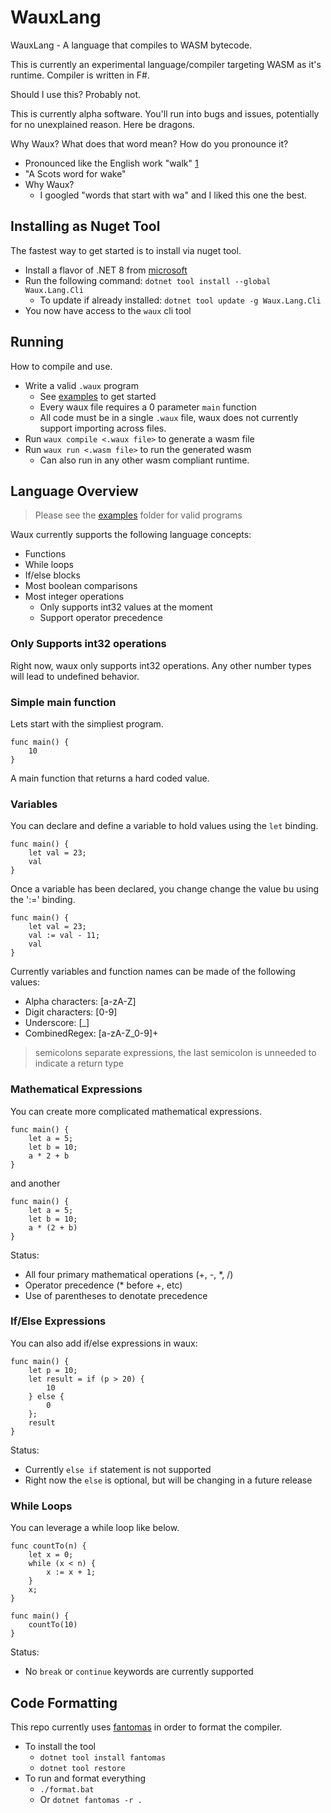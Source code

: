 # WauxLang

WauxLang - A language that compiles to WASM bytecode.

This is currently an experimental language/compiler targeting WASM as it's runtime. Compiler is written in F#.

Should I use this? Probably not.

This is currently alpha software. You'll run into bugs and issues, potentially for no unexplained reason. Here be dragons.

Why Waux? What does that word mean? How do you pronounce it?
  * Pronounced like the English work "walk" [1](https://www.collinsdictionary.com/us/dictionary/english/wauk)
  * "A Scots word for wake"
  * Why Waux?
    * I googled "words that start with wa" and I liked this one the best.

## Installing as Nuget Tool

The fastest way to get started is to install via nuget tool.

* Install a flavor of .NET 8 from [microsoft](https://dotnet.microsoft.com/en-us/download)
* Run the following command: `dotnet tool install --global Waux.Lang.Cli`
  * To update if already installed: `dotnet tool update -g Waux.Lang.Cli`
* You now have access to the `waux` cli tool

## Running

How to compile and use.

* Write a valid `.waux` program
  * See [examples](./examples/waux/) to get started
  * Every waux file requires a 0 parameter `main` function
  * All code must be in a single `.waux` file, waux does not currently support importing across files.
* Run `waux compile <.waux file>` to generate a wasm file
* Run `waux run <.wasm file>` to run the generated wasm
  * Can also run in any other wasm compliant runtime.

## Language Overview

> Please see the [examples](./examples/waux/) folder for valid programs

Waux currently supports the following language concepts:
* Functions
* While loops
* If/else blocks
* Most boolean comparisons
* Most integer operations
  * Only supports int32 values at the moment
  * Support operator precedence

### Only Supports int32 operations

Right now, waux only supports int32 operations. Any other number types will lead to undefined behavior.

### Simple main function

Lets start with the simpliest program.
```
func main() {
    10
}
```

A main function that returns a hard coded value.

### Variables

You can declare and define a variable to hold values using the `let` binding.

```
func main() {
    let val = 23;
    val
}
```

Once a variable has been declared, you change change the value bu using the ':=' binding.

```
func main() {
    let val = 23;
    val := val - 11;
    val
}
```

Currently variables and function names can be made of the following values:
* Alpha characters: [a-zA-Z]
* Digit characters: [0-9]
* Underscore: [_]
* CombinedRegex: [a-zA-Z_0-9]+

> semicolons separate expressions, the last semicolon is unneeded to indicate a return type

### Mathematical Expressions

You can create more complicated mathematical expressions.

```
func main() {
    let a = 5;
    let b = 10;
    a * 2 + b
}
```

and another

```
func main() {
    let a = 5;
    let b = 10;
    a * (2 + b)
}
```

Status:
* All four primary mathematical operations (+, -, *, /)
* Operator precedence (* before +, etc)
* Use of parentheses to denotate precedence

### If/Else Expressions

You can also add if/else expressions in waux:

```
func main() { 
    let p = 10;
    let result = if (p > 20) {
        10
    } else {
        0
    };
    result
}
```

Status:
* Currently `else if` statement is not supported
* Right now the `else` is optional, but will be changing in a future release

### While Loops

You can leverage a while loop like below.
```
func countTo(n) {
    let x = 0; 
    while (x < n) {
        x := x + 1; 
    }
    x;
}

func main() {
    countTo(10)
}
```

Status:
* No `break` or `continue` keywords are currently supported

## Code Formatting

This repo currently uses [fantomas](https://fsprojects.github.io/fantomas/) in order to format the compiler.

* To install the tool
  * `dotnet tool install fantomas`
  * `dotnet tool restore`
* To run and format everything
  * `./format.bat`
  * Or `dotnet fantomas -r .`